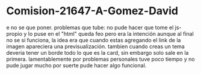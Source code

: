 # Comision-21647-A-Gomez-David
e no se que poner.
problemas que tube: no pude hacer que tome el js-propio y lo puse en el "html" queda feo pero era la intención aunque al final no se si funciona,
la idea era que cuando estas agregando el link de la imagen apareciera una previsualización.
tambien cuando creas un tema deveria tener un borde todo lo que es la card, sin embargo solo sale en la primera.
lamentablemente por problemas personales tuve poco tiempo y no pude jugar mucho por suerte pude hacer algo funcional.
